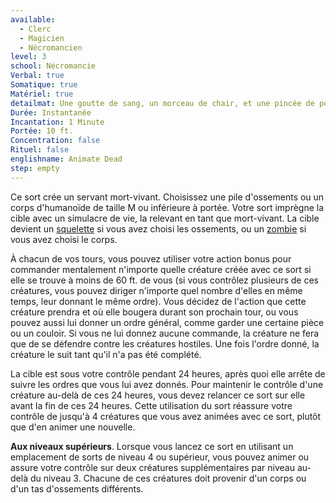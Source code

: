 ```yaml
---
available:
  - Clerc
  - Magicien
  - Nécromancien
level: 3
school: Nécromancie
Verbal: true
Somatique: true
Matériel: true
detailmat: Une goutte de sang, un morceau de chair, et une pincée de poussière d'os
Durée: Instantanée
Incantation: 1 Minute
Portée: 10 ft.
Concentration: false
Rituel: false
englishname: Animate Dead
step: empty
---
```

Ce sort crée un servant mort-vivant. Choisissez une pile d'ossements ou un corps d'humanoïde de taille M ou inférieure à portée. Votre sort imprègne la cible avec un simulacre de vie, la relevant en tant que mort-vivant. La cible devient un [squelette](https://www.dndbeyond.com/monsters/17015-skeleton) si vous avez choisi les ossements, ou un [zombie](https://www.dndbeyond.com/monsters/17077-zombie) si vous avez choisi le corps.

À chacun de vos tours, vous pouvez utiliser votre action bonus pour commander mentalement n'importe quelle créature créée avec ce sort si elle se trouve à moins de 60 ft. de vous (si vous contrôlez plusieurs de ces créatures, vous pouvez diriger n'importe quel nombre d'elles en même temps, leur donnant le même ordre). Vous décidez de l'action que cette créature prendra et où elle bougera durant son prochain tour, ou vous pouvez aussi lui donner un ordre général, comme garder une certaine pièce ou un couloir. Si vous ne lui donnez aucune commande, la créature ne fera que de se défendre contre les créatures hostiles. Une fois l'ordre donné, la créature le suit tant qu'il n'a pas été complété.

La cible est sous votre contrôle pendant 24 heures, après quoi elle arrête de suivre les ordres que vous lui avez donnés. Pour maintenir le contrôle d'une créature au-delà de ces 24 heures, vous devez relancer ce sort sur elle avant la fin de ces 24 heures. Cette utilisation du sort réassure votre contrôle de jusqu'à 4 créatures que vous avez animées avec ce sort, plutôt que d'en animer une nouvelle.

**Aux niveaux supérieurs**. Lorsque vous lancez ce sort en utilisant un emplacement de sorts de niveau 4 ou supérieur, vous pouvez animer ou assure votre contrôle sur deux créatures supplémentaires par niveau au-delà du niveau 3. Chacune de ces créatures doit provenir d'un corps ou d'un tas d'ossements différents.
